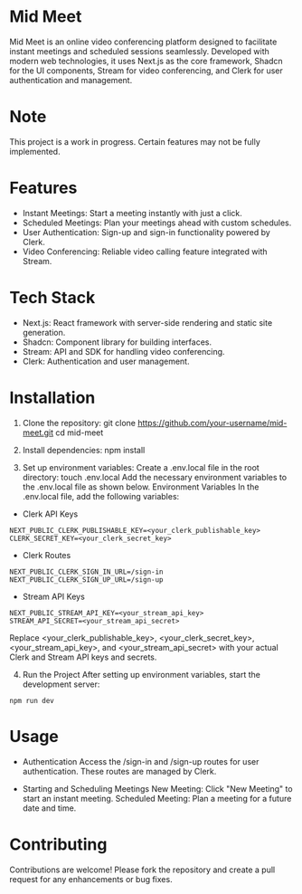 # Mid Meet

Mid Meet is an online video conferencing platform designed to facilitate instant meetings and scheduled sessions seamlessly. Developed with modern web technologies, it uses Next.js as the core framework, Shadcn for the UI components, Stream for video conferencing, and Clerk for user authentication and management.

# Note
This project is a work in progress. Certain features may not be fully implemented.

# Features
* Instant Meetings: Start a meeting instantly with just a click.
* Scheduled Meetings: Plan your meetings ahead with custom schedules.
* User Authentication: Sign-up and sign-in functionality powered by Clerk.
* Video Conferencing: Reliable video calling feature integrated with Stream.

# Tech Stack
* Next.js: React framework with server-side rendering and static site generation.
* Shadcn: Component library for building interfaces.
* Stream: API and SDK for handling video conferencing.
* Clerk: Authentication and user management.

# Installation
1. Clone the repository:
git clone https://github.com/your-username/mid-meet.git
cd mid-meet

2. Install dependencies:
npm install

3. Set up environment variables:
Create a .env.local file in the root directory:
touch .env.local
Add the necessary environment variables to the .env.local file as shown below.
Environment Variables
In the .env.local file, add the following variables:

* Clerk API Keys
```
NEXT_PUBLIC_CLERK_PUBLISHABLE_KEY=<your_clerk_publishable_key>
CLERK_SECRET_KEY=<your_clerk_secret_key>
```
* Clerk Routes
```
NEXT_PUBLIC_CLERK_SIGN_IN_URL=/sign-in
NEXT_PUBLIC_CLERK_SIGN_UP_URL=/sign-up
```
* Stream API Keys
```
NEXT_PUBLIC_STREAM_API_KEY=<your_stream_api_key>
STREAM_API_SECRET=<your_stream_api_secret>
```
Replace <your_clerk_publishable_key>, <your_clerk_secret_key>, <your_stream_api_key>, and <your_stream_api_secret> with your actual Clerk and Stream API keys and secrets.

4. Run the Project
After setting up environment variables, start the development server:
```
npm run dev
```

# Usage
* Authentication
Access the /sign-in and /sign-up routes for user authentication. These routes are managed by Clerk.

* Starting and Scheduling Meetings
 New Meeting: Click "New Meeting" to start an instant meeting.
 Scheduled Meeting: Plan a meeting for a future date and time.

# Contributing
Contributions are welcome! Please fork the repository and create a pull request for any enhancements or bug fixes.